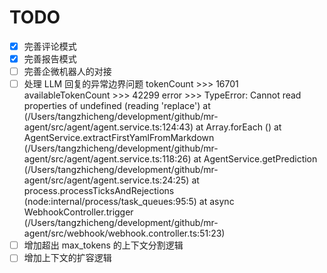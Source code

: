 # TODO

- [x] 完善评论模式
- [x] 完善报告模式
- [ ] 完善企微机器人的对接
- [ ] 处理 LLM 回复的异常边界问题
      tokenCount >>> 16701
      availableTokenCount >>> 42299
      error >>> TypeError: Cannot read properties of undefined (reading 'replace')
      at <anonymous> (/Users/tangzhicheng/development/github/mr-agent/src/agent/agent.service.ts:124:43)
      at Array.forEach (<anonymous>)
      at AgentService.extractFirstYamlFromMarkdown (/Users/tangzhicheng/development/github/mr-agent/src/agent/agent.service.ts:118:26)
      at AgentService.getPrediction (/Users/tangzhicheng/development/github/mr-agent/src/agent/agent.service.ts:24:25)
      at process.processTicksAndRejections (node:internal/process/task_queues:95:5)
      at async WebhookController.trigger (/Users/tangzhicheng/development/github/mr-agent/src/webhook/webhook.controller.ts:51:23)
- [ ] 增加超出 max_tokens 的上下文分割逻辑
- [ ] 增加上下文的扩容逻辑
